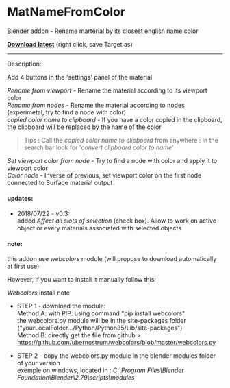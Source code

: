 # MatNameFromColor
Blender addon - Rename marterial by its closest english name color

**[Download latest](https://raw.githubusercontent.com/Pullusb/MatNameFromColor/master/MatNameFromColor.py)** (right click, save Target as)

--------

Description:

Add 4 buttons in the 'settings' panel of the material

*Rename from viewport* - Rename the material according to its viewport color  
*Rename from nodes* - Rename the material according to nodes (experimetal, try to find a node with color)  
*copied color name to clipboard* - If you have a color copied in the clipboard, the clipboard will be replaced by the name of the color  
  
> Tips : Call the *copied color name to clipboard* from anywhere : In the search bar look for '*convert clipboard color to name*'  
  
*Set viewport color from node* - Try to find a node with color and apply it to viewport color  
*Color node* - Inverse of previous, set viewport color on the first node connected to Surface material output  


#### updates:

  - 2018/07/22 - v0.3:  
    added *Affect all slots of selection* (check box). Allow to work on active object or every materials associated with selected objects


#### note:
this addon use *webcolors* module (will propose to download automatically at first use)

However, if you want to install it manually follow this:

*Webcolors* install note
- STEP 1 - download the module:  
Method A: with PIP: using command "pip install webcolors"  
the webcolors.py module will be in the site-packages folder ("yourLocalFolder.../Python/Python35/Lib/site-packages")  
Method B: directly get the file from github > https://github.com/ubernostrum/webcolors/blob/master/webcolors.py
  
- STEP 2 - copy the webcolors.py module in the blender modules folder of your version  
exemple on windows, located in : *C:\Program Files\Blender Foundation\Blender\2.79\scripts\modules*
